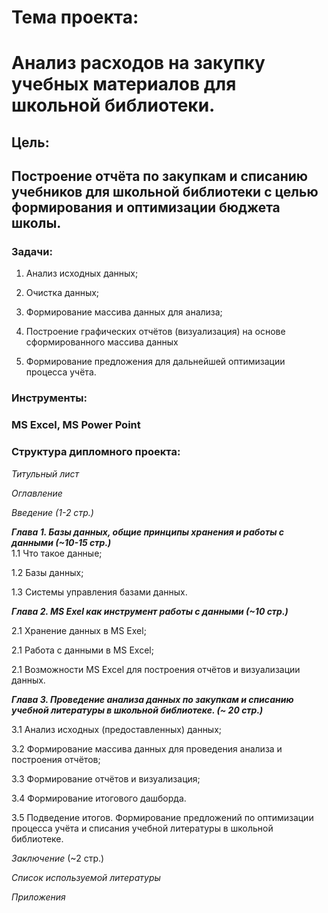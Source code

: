# Тема проекта: 
# **Анализ расходов на закупку учебных материалов для школьной библиотеки.**

## Цель: 
## Построение отчёта по закупкам и списанию учебников для школьной библиотеки с целью формирования и оптимизации бюджета школы.

### **Задачи**: 
1. Анализ исходных данных;

2. Очистка данных;

3. Формирование массива данных для анализа;

4. Построение графических отчётов (визуализация) на основе сформированного массива данных

5. Формирование предложения для дальнейшей оптимизации процесса учёта.

### **Инструменты**: 
### MS Excel, MS Power Point

### **Структура дипломного проекта**: 
*Титульный лист*

*Оглавление* 

*Введение (1-2 стр.)* 

***Глава 1. Базы данных, общие принципы хранения и работы с данными (~10-15 стр.)***  
1.1 Что такое данные;   

1.2 Базы данных; 
  
1.3 Системы управления базами данных.    

***Глава 2. MS Exel как инструмент работы с данными (~10 стр.)***  

2.1 Хранение данных в MS Exel;   

2.1 Работа с данными в MS Excel;  

2.1 Возможности MS Excel для построения отчётов и визуализации данных.   

***Глава 3. Проведение анализа данных по закупкам и списанию учебной литературы в школьной библиотеке. (~ 20 стр.)***

3.1 Анализ исходных (предоставленных) данных;   

3.2 Формирование массива данных для проведения анализа и построения отчётов;   

3.3 Формирование отчётов и визуализация;    

3.4 Формирование итогового дашборда.    

3.5 Подведение итогов. Формирование предложений по оптимизации процесса учёта и списания учебной литературы в школьной библиотеке.   

*Заключение* (~2 стр.)   

*Список используемой литературы*   

*Приложения*  